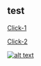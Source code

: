 ## test 


[Click-1](javascript:alert(1))

[Click-2](https://www.google.com)

[![alt text][image]][hyperlink]

  [hyperlink]: https://www.google.com
  [image]: https://www.gravatar.com/avatar/…?s=128&d=identicon&r=PG (tooltip)



